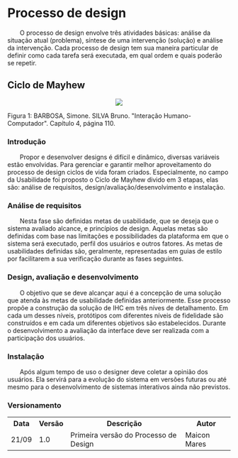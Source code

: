 <h1>Processo de design</h1>
<p>
    &emsp;&emsp;O processo de design envolve três atividades básicas: análise da situação atual (problema), síntese de uma intervenção (solução) e análise da intervenção. Cada processo de design tem sua maneira particular de definir como cada tarefa será executada, em qual ordem e quais poderão se repetir.
</p>

<h2>Ciclo de Mayhew</h2>
<p align="center">
    <img src="https://raw.githubusercontent.com/juniopereirab/IHC-2019.2---OLX/master/img/design/mayhew/diagrama_mayhew.png?token=AK65XNEEAIZD5J67N7LSBEK5QLTGG">
</p>
<span>Figura 1: BARBOSA, Simone. SILVA Bruno. "Interação Humano-Computador". Capítulo 4, página 110.
</span>

<h3>Introdução</h3>
<p>
    &emsp;&emsp;Propor e desenvolver designs é difícil e dinâmico, diversas variáveis estão envolvidas. Para gerenciar e garantir melhor aproveitamento do processo de design ciclos de vida foram criados. Especialmente, no campo da Usabilidade foi proposto o Ciclo de Mayhew divido em 3 etapas, elas são: análise de requisitos, design/avaliação/desenvolvimento e instalação.
</p>
<h3>Análise de requisitos</h3>
<p>
    &emsp;&emsp;Nesta fase são definidas metas de usabilidade, que se deseja que o sistema avaliado alcance, e princípios de design. Aquelas metas são definidas com base nas limitações e possibilidades da plataforma em que o sistema será executado, perfil dos usuários e outros fatores. As metas de usabilidades definidas são, geralmente, representadas em guias de estilo por facilitarem a sua verificação durante as fases seguintes.
</p>
<h3>Design, avaliação e desenvolvimento</h3>
<p>
    &emsp;&emsp;O objetivo que se deve alcançar aqui é a concepção de uma solução que atenda às metas de usabilidade definidas anteriormente. Esse processo propõe a construção da solução de IHC em três níves de detalhamento. Em cada um desses níveis, protótipos com diferentes níveis de fidelidade são construídos e em cada um diferentes objetivos são estabelecidos. Durante o desenvolvimento a avaliação da interface deve ser realizada com a participação dos usuários.
</p>
<h3>Instalação</h3>
<p>
    &emsp;&emsp;Após algum tempo de uso o designer deve coletar a opinião dos usuários. Ela servirá para a evolução do sistema em versões futuras ou até mesmo para o desenvolvimento de sistemas interativos ainda não previstos.
</p>

<h3>Versionamento</h3>
<table>
  <tr>
    <th>Data</th>
    <th>Versão</th>
    <th>Descrição</th>
    <th>Autor</th>
  </tr>
  <tr>
    <td>21/09</td>
    <td>1.0</td>
    <td>Primeira versão do Processo de Design</td>
    <td>Maicon Mares</td>
  </tr>
</table>